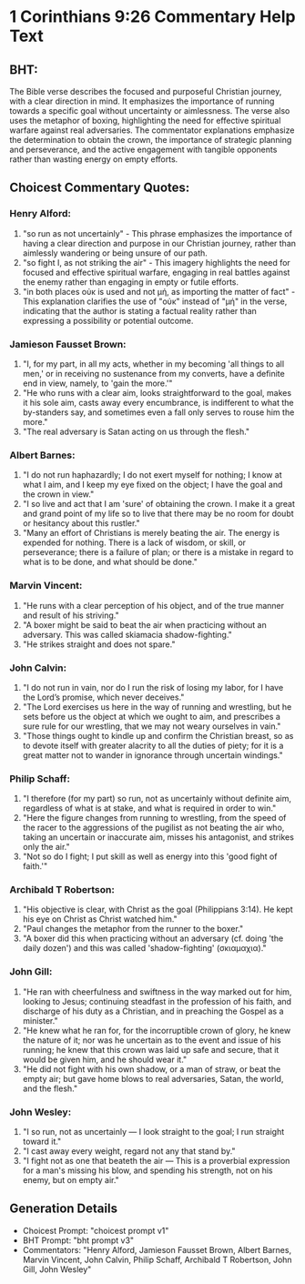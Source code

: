 # 1 Corinthians 9:26 Commentary Help Text

## BHT:
The Bible verse describes the focused and purposeful Christian journey, with a clear direction in mind. It emphasizes the importance of running towards a specific goal without uncertainty or aimlessness. The verse also uses the metaphor of boxing, highlighting the need for effective spiritual warfare against real adversaries. The commentator explanations emphasize the determination to obtain the crown, the importance of strategic planning and perseverance, and the active engagement with tangible opponents rather than wasting energy on empty efforts.

## Choicest Commentary Quotes:
### Henry Alford:
1. "so run as not uncertainly" - This phrase emphasizes the importance of having a clear direction and purpose in our Christian journey, rather than aimlessly wandering or being unsure of our path.
2. "so fight I, as not striking the air" - This imagery highlights the need for focused and effective spiritual warfare, engaging in real battles against the enemy rather than engaging in empty or futile efforts.
3. "in both places οὐκ is used and not μή, as importing the matter of fact" - This explanation clarifies the use of "οὐκ" instead of "μή" in the verse, indicating that the author is stating a factual reality rather than expressing a possibility or potential outcome.

### Jamieson Fausset Brown:
1. "I, for my part, in all my acts, whether in my becoming 'all things to all men,' or in receiving no sustenance from my converts, have a definite end in view, namely, to 'gain the more.'" 
2. "He who runs with a clear aim, looks straightforward to the goal, makes it his sole aim, casts away every encumbrance, is indifferent to what the by-standers say, and sometimes even a fall only serves to rouse him the more."
3. "The real adversary is Satan acting on us through the flesh."

### Albert Barnes:
1. "I do not run haphazardly; I do not exert myself for nothing; I know at what I aim, and I keep my eye fixed on the object; I have the goal and the crown in view."
2. "I so live and act that I am 'sure' of obtaining the crown. I make it a great and grand point of my life so to live that there may be no room for doubt or hesitancy about this rustler."
3. "Many an effort of Christians is merely beating the air. The energy is expended for nothing. There is a lack of wisdom, or skill, or perseverance; there is a failure of plan; or there is a mistake in regard to what is to be done, and what should be done."

### Marvin Vincent:
1. "He runs with a clear perception of his object, and of the true manner and result of his striving."
2. "A boxer might be said to beat the air when practicing without an adversary. This was called skiamacia shadow-fighting."
3. "He strikes straight and does not spare."

### John Calvin:
1. "I do not run in vain, nor do I run the risk of losing my labor, for I have the Lord’s promise, which never deceives."
2. "The Lord exercises us here in the way of running and wrestling, but he sets before us the object at which we ought to aim, and prescribes a sure rule for our wrestling, that we may not weary ourselves in vain."
3. "Those things ought to kindle up and confirm the Christian breast, so as to devote itself with greater alacrity to all the duties of piety; for it is a great matter not to wander in ignorance through uncertain windings."

### Philip Schaff:
1. "I therefore (for my part) so run, not as uncertainly without definite aim, regardless of what is at stake, and what is required in order to win."
2. "Here the figure changes from running to wrestling, from the speed of the racer to the aggressions of the pugilist as not beating the air who, taking an uncertain or inaccurate aim, misses his antagonist, and strikes only the air."
3. "Not so do I fight; I put skill as well as energy into this 'good fight of faith.'"

### Archibald T Robertson:
1. "His objective is clear, with Christ as the goal (Philippians 3:14). He kept his eye on Christ as Christ watched him."
2. "Paul changes the metaphor from the runner to the boxer."
3. "A boxer did this when practicing without an adversary (cf. doing 'the daily dozen') and this was called 'shadow-fighting' (σκιαμαχια)."

### John Gill:
1. "He ran with cheerfulness and swiftness in the way marked out for him, looking to Jesus; continuing steadfast in the profession of his faith, and discharge of his duty as a Christian, and in preaching the Gospel as a minister."
2. "He knew what he ran for, for the incorruptible crown of glory, he knew the nature of it; nor was he uncertain as to the event and issue of his running; he knew that this crown was laid up safe and secure, that it would be given him, and he should wear it."
3. "He did not fight with his own shadow, or a man of straw, or beat the empty air; but gave home blows to real adversaries, Satan, the world, and the flesh."

### John Wesley:
1. "I so run, not as uncertainly — I look straight to the goal; I run straight toward it."
2. "I cast away every weight, regard not any that stand by."
3. "I fight not as one that beateth the air — This is a proverbial expression for a man's missing his blow, and spending his strength, not on his enemy, but on empty air."


## Generation Details
- Choicest Prompt: "choicest prompt v1"
- BHT Prompt: "bht prompt v3"
- Commentators: "Henry Alford, Jamieson Fausset Brown, Albert Barnes, Marvin Vincent, John Calvin, Philip Schaff, Archibald T Robertson, John Gill, John Wesley"
